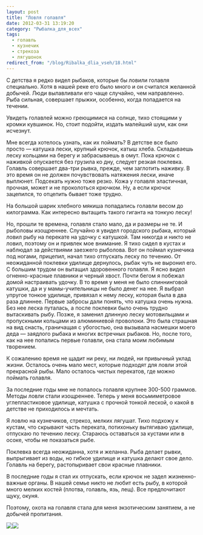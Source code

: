 ```yaml
---
layout: post
title: "Ловля голавля"
date: 2012-03-31 13:19:20
category: "Рыбалка_для_всех"
tags:
  - голавль
  - кузнечик
  - стрекоза
  - лягушонок
redirect_from: "/blog/Ribalka_dlia_vseh/18.html"
---
```

С детства я редко видел рыбаков, которые бы ловили голавля специально.
Хотя в нашей реке его было много и он считался желанной добычей. Люди
вылавливали его чаще случайно, чем направленно. Рыба сильная, совершает
прыжки, особенно, когда попадается на течении.

Увидеть голавлей можно греющимися на солнце, тихо стоящими у кромки
кувшинок. Но, стоит подойти, издать малейший шум, как они исчезнут.

Мне всегда хотелось узнать, как их поймать? В детстве все было просто —
катушка лески, крупный крючок, катыш хлеба. Складываешь леску кольцами
на берегу и забрасываешь в омут. Пока крючок с наживкой опускается без
грузила ко дну, следует резкая поклевка. Голавль совершает два-три
рывка, прежде, чем заглотить наживку. В это время он не должен
почувствовать натяжения лески, иначе выплюнет. Подсекать нужно тоже
резко. Кожа у голавля эластичная, прочная, может и не проколоться
крючком. Ну, а если крючок зацепился, то отцепить бывает тоже трудно.

На большой шарик хлебного мякиша попадались голавли весом до килограмма.
Как интересно вытащить такого гиганта на тонкую леску!

Но, прошли те времена, голавля стало мало, да и размеры не те. И
рыболовы изощреннее. Случайно я увидел городского рыбака, который ловил
рыбу на перекате на удочку с катушкой. Там никогда и никто не ловил,
поэтому он и привлек мое внимание. Я тихо сидел в кустах и наблюдал за
действиями заезжего рыболова. Вот он поймал кузнечика под ногами,
прицепил, начал тихо отпускать леску по течению. От неожиданной поклевки
удилище дернулось, рыбак чуть не выронил его. С большим трудом он
вытащил здоровенного голавля. Я ясно видел огненно-красные плавники и
черный хвост. Почти бегом я побежал домой настраивать удочку. В то время
у меня не было спиннинговой катушки, да и у мамы-учительницы не было
денег на нее. Я выбрал упругое тонкое удилище, привязал к нему леску,
которая была в два раза длиннее. Первые забросы дали понять, что катушка
очень нужна. Без нее леска путалась, а после поклевки было очень трудно
вытаскивать рыбу. Позже, я заменил длинную леску мотовильцами и
пропускными кольцами из алюминиевой проволоки. Это была страшная на вид
снасть, граничащая с убогостью, она вызывала насмешки моего деда —
заядлого рыбака и многих встречных рыбаков. Но, после того, как на нее
попались первые голавли, она стала моим любимым творением.

К сожалению время не щадит ни реку, ни людей, ни привычный уклад жизни.
Осталось очень мало мест, которые подходят для ловли этой прекрасной
рыбы. Мало осталось чистых перекатов, где можно поймать голавля.

За последние годы мне не попалось голавля крупнее 300-500 граммов.
Методы ловли стали изощреннее. Теперь у меня восьмиметровое
углепластиковое удилище, катушка с прочной тонкой леской, о какой в
детстве не приходилось и мечтать.

Я ловлю на кузнечиков, стрекоз, мелких лягушат. Тихо подхожу к кустам,
что скрывают часть переката, потихоньку вытягиваю удилище, отпускаю по
течению леску. Стараюсь оставаться за кустами или в осоке, чтобы не
показаться рыбе.

Поклевка всегда неожиданна, хотя и желанна. Рыба делает рывки,
выпрыгивает из воды, но гибкое удилище и катушка делают свое дело.
Голавль на берегу, растопыривает свои красные плавники.

В последние годы я стал их отпускать, если крючок не задел
жизненно-важные органы. В нашей семье никто не любит есть рыбу, в
которой много мелких костей (плотва, голавль, язь, лещ). Все
предпочитают щуку, окуня.

Поэтому, охота на голавля стала для меня экзотическим занятием, а не
добычей пропитания.

![](http://fishingguru.ru/uploads/images/00/00/01/2012/03/31/efdbba.jpg)![](http://fishingguru.ru/uploads/images/00/00/01/2012/04/28/68c807.jpg)
